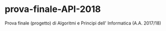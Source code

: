 # prova-finale-API-2018
Prova finale (progetto) di Algoritmi e Principi dell' Informatica (A.A. 2017/18)
